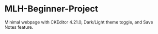 # MLH-Beginner-Project
Minimal webpage with CKEditor 4.21.0, Dark/Light theme toggle, and Save Notes feature.
